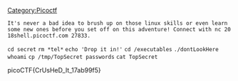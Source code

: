 [Category:Picoctf](/Category:Picoctf "wikilink")

`It's never a bad idea to brush up on those linux skills or even learn some new ones before you set off on this adventure! Connect with nc 2018shell.picoctf.com 27833. `

`cd secret`
`rm *tel*`
`echo 'Drop it in!'`
`cd /executables`
`./dontLookHere`
`whoami`
`cp /tmp/TopSecret passwords`
`cat TopSecret`

picoCTF{CrUsHeD_It_17ab99f5}